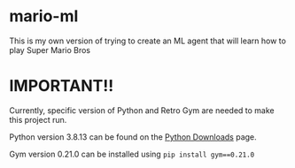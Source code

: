 # mario-ml
This is my own version of trying to create an ML agent that will learn how to play Super Mario Bros

# IMPORTANT!!

Currently, specific version of Python and Retro Gym are needed to make this project run. 

Python version 3.8.13 can be found on the [Python Downloads](https://www.python.org/downloads/) page.

Gym version 0.21.0 can be installed using `pip install gym==0.21.0`
